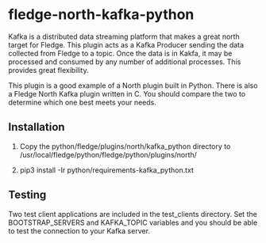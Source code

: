 # fledge-north-kafka-python

Kafka is a distributed data streaming platform that makes a great north target for Fledge. This plugin acts as a Kafka Producer sending the data collected from Fledge to a topic. Once the data is in Kakfa, it may be processed and consumed by any number of additional processes. This provides great flexibility.

This plugin is a good example of a North plugin built in Python. There is also a Fledge North Kafka plugin written in C. You should compare the two to determine which one best meets your needs.

## Installation

1) Copy the python/fledge/plugins/north/kafka_python directory to /usr/local/fledge/python/fledge/python/plugins/north/

2) pip3 install -Ir python/requirements-kafka_python.txt

## Testing

Two test client applications are included in the test_clients directory. Set the BOOTSTRAP_SERVERS and KAFKA_TOPIC variables and you should be able to test the connection to your Kafka server.


